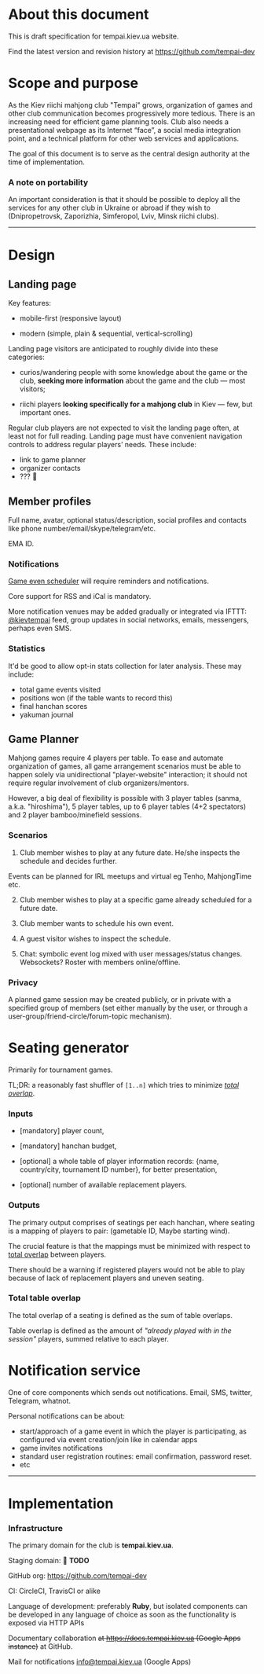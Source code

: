 # About this document

This is draft specification for tempai.kiev.ua website.

Find the latest version and revision history at https://github.com/tempai-dev


# Scope and purpose

As the Kiev riichi mahjong club "Tempai" grows, organization of games and other club communication becomes progressively more tedious. There is an increasing need for efficient game planning tools. Club also needs a presentational webpage as its Internet “face”, a social media integration point, and a technical platform for other web services and applications.

The goal of this document is to serve as the central design authority at the time of implementation.

### A note on portability

An important consideration is that it should be possible to deploy all the services for any other club in Ukraine or abroad if they wish to (Dnipropetrovsk, Zaporizhia, Simferopol, Lviv, Minsk riichi clubs).


--------
# Design

## Landing page

Key features:

 * mobile-first (responsive layout)

 * modern (simple, plain & sequential, vertical-scrolling)

Landing page visitors are anticipated to roughly divide into these categories:

 * curios/wandering people with some knowledge about the game or the club, **seeking more information** about the game and the club — most visitors;

 * riichi players **looking specifically for a mahjong club** in Kiev — few, but important ones.

Regular club players are not expected to visit the landing page often, at least not for full reading. Landing page must have convenient navigation controls to address regular players’ needs. These include:

 * link to game planner
 * organizer contacts
 * ??? :memo:

## Member profiles

Full name, avatar, optional status/description, social profiles and contacts like phone number/email/skype/telegram/etc.

EMA ID.

### Notifications

[Game even scheduler](#game-planner) will require reminders and notifications.

Core support for RSS and iCal is mandatory.

More notification venues may be added gradually or integrated via IFTTT: [@kievtempai](https://twitter.com/kievtempai) feed, group updates in social networks, emails, messengers, perhaps even SMS.

### Statistics

It'd be good to allow opt-in stats collection for later analysis. These may include:

 * total game events visited
 * positions won (if the table wants to record this)
 * final hanchan scores
 * yakuman journal

## Game Planner

Mahjong games require 4 players per table. To ease and automate organization of games, all game arrangement scenarios must be able to happen solely via unidirectional "player-website" interaction; it should not require regular involvement of club organizers/mentors.

However, a big deal of flexibility is possible with 3 player tables (sanma, a.k.a. "hiroshima"), 5 player tables, up to 6 player tables (4+2 spectators) and 2 player bamboo/minefield sessions.

### Scenarios

 1. Club member wishes to play at any future date. He/she inspects the schedule and decides further.
 
   Events can be planned for IRL meetups and virtual eg Tenho, MahjongTime etc.

 2. Club member wishes to play at a specific game already scheduled for a future date.

 3. Club member wants to schedule his own event.

 4. A guest visitor wishes to inspect the schedule.

 5. Chat: symbolic event log mixed with user messages/status changes. Websockets? Roster with members online/offline.
 

### Privacy

A planned game session may be created publicly, or in private with a specified group of members (set either manually by the user, or through a user-group/friend-circle/forum-topic mechanism).

# Seating generator

Primarily for tournament games.

TL;DR: a reasonably fast shuffler of `[1..n]` which tries to minimize [*total overlap*](#total-table-overlap).

### Inputs

 * [mandatory] player count,

 * [mandatory] hanchan budget,

 * [optional] a whole table of player information records: {name, country/city, tournament ID number}, for better presentation,

 * [optional] number of available replacement players.

### Outputs

The primary output comprises of seatings per each hanchan, where seating is a mapping of players to pair: (gametable ID, Maybe starting wind).

The crucial feature is that the mappings must be minimized with respect to [total overlap](#total-table-overlap) between players.

There should be a warning if registered players would not be able to play because of lack of replacement players and uneven seating.

### Total table overlap
The total overlap of a seating is defined as the sum of table overlaps.

Table overlap is defined as the amount of *"already played with in the session"* players, summed relative to each player.

# Notification service

One of core components which sends out notifications. Email, SMS, twitter, Telegram, whatnot.

Personal notifications can be about: 
 * start/approach of a game event in which the player is participating, as configured via event creation/join like in calendar apps
 * game invites notifications
 * standard user registration routines: email confirmation, password reset.
 * etc



----------------
# Implementation

### Infrastructure

The primary domain for the club is **tempai.kiev.ua**.

Staging domain: :memo: **TODO**

GitHub org: https://github.com/tempai-dev

CI: CircleCI, TravisCI or alike

Language of development: preferably **Ruby**, but isolated components can be developed in any language of choice as soon as the functionality is exposed via HTTP APIs

Documentary collaboration <strike>at https://docs.tempai.kiev.ua (Google Apps instance)</strike> at GitHub.

Mail for notifications info@tempai.kiev.ua (Google Apps)

